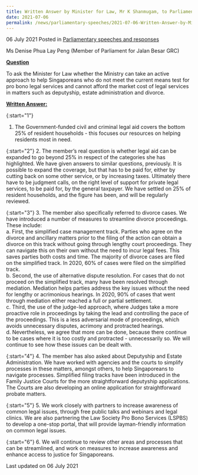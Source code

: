 ```yaml
---
title: Written Answer by Minister for Law, Mr K Shanmugam, to Parliamentary Question on helping Singaporeans who do not meet means test for pro bono legal aid services
date: 2021-07-06
permalink: /news/parliamentary-speeches/2021-07-06-Written-Answer-by-Minister-for-Law-Mr-K-Shanmugam-to-PQ-on-helping-singaporeans-who-not-meet-means-test-for-pro-bono-legal-aid-services
---
```


06 July 2021 Posted in [Parliamentary speeches and responses](/news/parliamentary-speeches)

Ms Denise Phua Lay Peng (Member of Parliament for Jalan Besar GRC) 
  
**<b><u>Question</u></b>**  

To ask the Minister for Law whether the Ministry can take an active approach to help Singaporeans who do not meet the current means test for pro bono legal services and cannot afford the market cost of legal services in matters such as deputyship, estate administration and divorce.

**<b><u>Written Answer:</u></b>**  

{:start="1"}
1.	The Government-funded civil and criminal legal aid covers the bottom 25% of resident households - this focuses our resources on helping residents most in need. 

{:start="2"}
2.	The member’s real question is whether legal aid can be expanded to go beyond 25% in respect of the categories she has highlighted. We have given answers to similar questions, previously. It is possible to expand the coverage, but that has to be paid for, either by cutting back on some other service, or by increasing taxes. Ultimately there have to be judgment calls, on the right level of support for private legal services, to be paid for, by the general taxpayer. We have settled on 25% of resident households, and the figure has been, and will be regularly reviewed.

{:start="3"}
3.	The member also specifically referred to divorce cases. We have introduced a number of measures to streamline divorce proceedings. These include: 
<br>
    a. First, the simplified case management track. Parties who agree on the divorce and ancillary matters prior to the filing of the action can obtain a divorce on this track without going through lengthy court proceedings. They can navigate this on their own without the need to incur legal fees. This saves parties both costs and time. The majority of divorce cases are filed on the simplified track. In 2020, 60% of cases were filed on the simplified track. 
<br>
    b. Second, the use of alternative dispute resolution. For cases that do not proceed on the simplified track, many have been resolved through mediation. Mediation helps parties address the key issues without the need for lengthy or acrimonious hearings. In 2020, 90% of cases that went through mediation either reached a full or partial settlement.
<br>
    c. Third, the use of the judge-led approach, where Judges take a more proactive role in proceedings by taking the lead and controlling the pace of the proceedings. This is a less adversarial mode of proceedings, which avoids unnecessary disputes, acrimony and protracted hearings.
<br>
    d. Nevertheless, we agree that more can be done, because there continue to be cases where it is too costly and protracted - unnecessarily so. We will continue to see how these issues can be dealt with.

{:start="4"}
4.	The member has also asked about Deputyship and Estate Administration. We have worked with agencies and the courts to simplify processes in these matters, amongst others, to help Singaporeans to navigate processes. Simplified filing tracks have been introduced in the Family Justice Courts for the more straightforward deputyship applications. The Courts are also developing an online application for straightforward probate matters.

{:start="5"}
5.	We work closely with partners to increase awareness of common legal issues, through free public talks and webinars and legal clinics. We are also partnering the Law Society Pro Bono Services (LSPBS) to develop a one-stop portal, that will provide layman-friendly information on common legal issues.

{:start="6"}
6.  We will continue to review other areas and processes that can be streamlined, and work on measures to increase awareness and enhance access to justice for Singaporeans. 

<p class="right-side-updated">Last updated on 06 July 2021</p>

